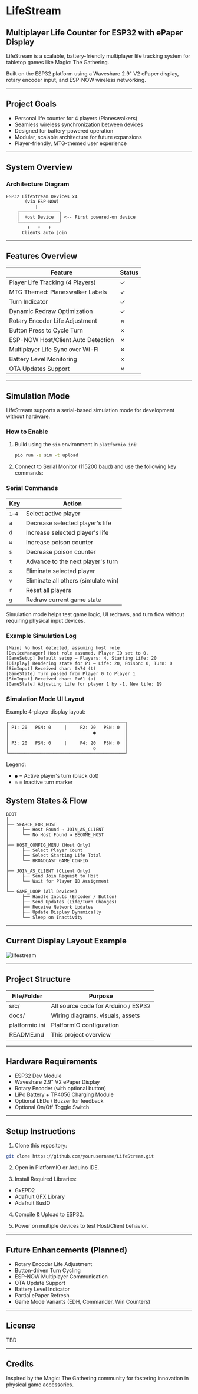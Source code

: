 
# LifeStream

## Multiplayer Life Counter for ESP32 with ePaper Display

LifeStream is a scalable, battery-friendly multiplayer life tracking system for tabletop games like Magic: The Gathering.

Built on the ESP32 platform using a Waveshare 2.9" V2 ePaper display, rotary encoder input, and ESP-NOW wireless networking.

---

## Project Goals

- Personal life counter for 4 players (Planeswalkers)
- Seamless wireless synchronization between devices
- Designed for battery-powered operation
- Modular, scalable architecture for future expansions
- Player-friendly, MTG-themed user experience

---

## System Overview

### Architecture Diagram

```plaintext
ESP32 LifeStream Devices x4
       (via ESP-NOW)
           |
    ┌───────────────┐
    │  Host Device  │ <-- First powered-on device
    └───────────────┘
        ↑   ↑   ↑
      Clients auto join
```

---

## Features Overview

| Feature                                      | Status  |
|---------------------------------------------|---------|
| Player Life Tracking (4 Players)            | ✓       |
| MTG Themed: Planeswalker Labels             | ✓       |
| Turn Indicator                              | ✓       |
| Dynamic Redraw Optimization                 | ✓       |
| Rotary Encoder Life Adjustment              | ✗       |
| Button Press to Cycle Turn                  | ✗       |
| ESP-NOW Host/Client Auto Detection          | ✗       |
| Multiplayer Life Sync over Wi-Fi            | ✗       |
| Battery Level Monitoring                    | ✗       |
| OTA Updates Support                        | ✗       |

---

## Simulation Mode

LifeStream supports a serial-based simulation mode for development without hardware.

### How to Enable

1. Build using the `sim` environment in `platformio.ini`:
   ```bash
   pio run -e sim -t upload
   ```

2. Connect to Serial Monitor (115200 baud) and use the following key commands:

### Serial Commands

| Key | Action                                 |
|-----|----------------------------------------|
| `1`–`4` | Select active player                |
| `a`   | Decrease selected player's life       |
| `d`   | Increase selected player's life       |
| `w`   | Increase poison counter               |
| `s`   | Decrease poison counter               |
| `t`   | Advance to the next player's turn     |
| `x`   | Eliminate selected player             |
| `v`   | Eliminate all others (simulate win)   |
| `r`   | Reset all players                     |
| `g`   | Redraw current game state             |

Simulation mode helps test game logic, UI redraws, and turn flow without requiring physical input devices.

### Example Simulation Log

```plaintext
[Main] No host detected, assuming host role
[DeviceManager] Host role assumed. Player ID set to 0.
[GameSetup] Default setup — Players: 4, Starting Life: 20
[Display] Rendering state for P1 — Life: 20, Poison: 0, Turn: 0
[SimInput] Received char: 0x74 (t)
[GameState] Turn passed from Player 0 to Player 1
[SimInput] Received char: 0x61 (a)
[GameState] Adjusting life for player 1 by -1. New life: 19
```

### Simulation Mode UI Layout

Example 4-player display layout:

```
┌────────────────────────────────────────────┐
│ P1: 20   PSN: 0     |     P2: 20   PSN: 0  │
│                                ●           │
│                                            │
│ P3: 20   PSN: 0     |     P4: 20   PSN: 0  │
│                                ○           │
└────────────────────────────────────────────┘
```

Legend:
- `●` = Active player's turn (black dot)
- `○` = Inactive turn marker

## System States & Flow

```plaintext
BOOT
│
├── SEARCH_FOR_HOST
│     ├── Host Found → JOIN_AS_CLIENT
│     └── No Host Found → BECOME_HOST
│
├── HOST_CONFIG_MENU (Host Only)
│     ├── Select Player Count
│     ├── Select Starting Life Total
│     └── BROADCAST_GAME_CONFIG
│
├── JOIN_AS_CLIENT (Client Only)
│     ├── Send Join Request to Host
│     └── Wait for Player ID Assignment
│
└── GAME_LOOP (All Devices)
      ├── Handle Inputs (Encoder / Button)
      ├── Send Updates (Life/Turn Changes)
      ├── Receive Network Updates
      ├── Update Display Dynamically
      └── Sleep on Inactivity
```

---

## Current Display Layout Example

![lifestream](https://github.com/Phaenom/lifestream/blob/main/media/lifestream.png)

---

## Project Structure

| File/Folder      | Purpose                                 |
|-----------------|------------------------------------------|
| src/            | All source code for Arduino / ESP32     |
| docs/           | Wiring diagrams, visuals, assets        |
| platformio.ini  | PlatformIO configuration                |
| README.md       | This project overview                   |

---

## Hardware Requirements

- ESP32 Dev Module
- Waveshare 2.9" V2 ePaper Display
- Rotary Encoder (with optional button)
- LiPo Battery + TP4056 Charging Module
- Optional LEDs / Buzzer for feedback
- Optional On/Off Toggle Switch

---

## Setup Instructions

1. Clone this repository:
```bash
git clone https://github.com/yourusername/LifeStream.git
```

2. Open in PlatformIO or Arduino IDE.

3. Install Required Libraries:
- GxEPD2
- Adafruit GFX Library
- Adafruit BusIO

4. Compile & Upload to ESP32.

5. Power on multiple devices to test Host/Client behavior.

---

## Future Enhancements (Planned)

- Rotary Encoder Life Adjustment
- Button-driven Turn Cycling
- ESP-NOW Multiplayer Communication
- OTA Update Support
- Battery Level Indicator
- Partial ePaper Refresh
- Game Mode Variants (EDH, Commander, Win Counters)

---

## License

TBD

---

## Credits

Inspired by the Magic: The Gathering community for fostering innovation in physical game accessories.
